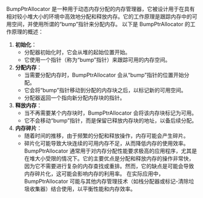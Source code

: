 BumpPtrAllocator 是一种用于动态内存分配的内存管理器，它被设计用于在具有相对较小堆大小的环境中高效地分配和释放内存。它的工作原理是跟踪内存中的可用空间，并使用所谓的“bump”指针来分配内存。
以下是 BumpPtrAllocator 的工作原理的概述：
1. **初始化**：
   - 分配器初始化时，它会从堆的起始位置开始。
   - 它使用一个指针（称为“bump”指针）来跟踪可用的内存空间。
2. **分配内存**：
   - 当需要分配内存时，BumpPtrAllocator 会从“bump”指针的位置开始分配。
   - 它会将“bump”指针移动到分配的内存块之后，以标记新的可用空间。
   - 分配器返回一个指向新分配内存块的指针。
3. **释放内存**：
   - 当不再需要某个内存块时，BumpPtrAllocator 会将该内存块标记为可用。
   - 它不会移动“bump”指针，而是保留已释放内存块的地址，以备后续分配。
4. **内存碎片**：
   - 随着时间的推移，由于频繁的分配和释放操作，内存可能会产生碎片。
   - 碎片化可能导致大块连续的可用内存不足，从而降低内存的使用效率。
BumpPtrAllocator 通常用于对内存分配性能要求极高的应用程序，尤其是在堆大小受限的情况下。它的主要优点是分配和释放内存的操作非常快，因为它不需要进行复杂的内存查找或重排。然而，它的缺点是可能会导致内存碎片化，这可能会影响内存的利用率。
在实际应用中，BumpPtrAllocator 可能与其他内存管理技术（如栈分配器或标记-清除垃圾收集器）结合使用，以平衡性能和内存效率。
